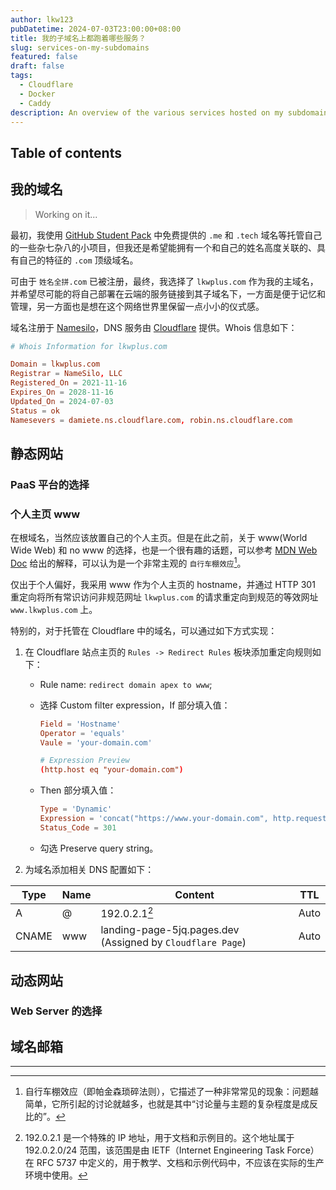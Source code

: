 ```yaml
---
author: lkw123
pubDatetime: 2024-07-03T23:00:00+08:00
title: 我的子域名上都跑着哪些服务？
slug: services-on-my-subdomains
featured: false
draft: false
tags:
  - Cloudflare
  - Docker
  - Caddy
description: An overview of the various services hosted on my subdomains
---
```


## Table of contents

## 我的域名

> Working on it...

最初，我使用 [GitHub Student Pack](https://education.github.com/pack/offers) 中免费提供的 `.me` 和 `.tech` 域名等托管自己的一些杂七杂八的小项目，但我还是希望能拥有一个和自己的姓名高度关联的、具有自己的特征的 `.com` 顶级域名。

可由于 `姓名全拼.com` 已被注册，最终，我选择了 `lkwplus.com` 作为我的主域名，并希望尽可能的将自己部署在云端的服务链接到其子域名下，一方面是便于记忆和管理，另一方面也是想在这个网络世界里保留一点小小的仪式感。

域名注册于 [Namesilo](https://www.namesilo.com/)，DNS 服务由 [Cloudflare](https://www.cloudflare.com/) 提供。Whois 信息如下：

```toml
# Whois Information for lkwplus.com

Domain = lkwplus.com
Registrar = NameSilo, LLC
Registered_On = 2021-11-16
Expires_On = 2028-11-16
Updated_On = 2024-07-03
Status = ok
Namesevers = damiete.ns.cloudflare.com, robin.ns.cloudflare.com
```

## 静态网站

### PaaS 平台的选择

### 个人主页 www

在根域名，当然应该放置自己的个人主页。但是在此之前，关于 www(World Wide Web) 和 no www 的选择，也是一个很有趣的话题，可以参考 [MDN Web Doc](https://developer.mozilla.org/zh-CN/docs/Web/HTTP/Basics_of_HTTP/Choosing_between_www_and_non-www_URLs) 给出的解释，可以认为是一个非常主观的 `自行车棚效应`[^1]。

[^1]: 自行车棚效应（即帕金森琐碎法则），它描述了一种非常常见的现象：问题越简单，它所引起的讨论就越多，也就是其中“讨论量与主题的复杂程度是成反比的”。

仅出于个人偏好，我采用 www 作为个人主页的 hostname，并通过 HTTP 301 重定向将所有常识访问非规范网址 `lkwplus.com` 的请求重定向到规范的等效网址 `www.lkwplus.com` 上。

特别的，对于托管在 Cloudflare 中的域名，可以通过如下方式实现：

1. 在 Cloudflare 站点主页的 `Rules -> Redirect Rules` 板块添加重定向规则如下：

   - Rule name: `redirect domain apex to www`;

   - 选择 Custom filter expression，If 部分填入值：

     ```toml
     Field = 'Hostname'
     Operator = 'equals'
     Vaule = 'your-domain.com'

     # Expression Preview
     (http.host eq "your-domain.com")
     ```

   - Then 部分填入值：

     ```toml
     Type = 'Dynamic'
     Expression = 'concat("https://www.your-domain.com", http.request.uri.path)'
     Status_Code = 301
     ```

   - 勾选 Preserve query string。

2. 为域名添加相关 DNS 配置如下：

| Type  | Name | Content                                                    | TTL  |
| ----- | ---- | ---------------------------------------------------------- | ---- |
| A     | @    | 192.0.2.1[^2]                                              | Auto |
| CNAME | www  | landing-page-5jq.pages.dev (Assigned by `Cloudflare Page`) | Auto |

[^2]: 192.0.2.1 是一个特殊的 IP 地址，用于文档和示例目的。这个地址属于 192.0.2.0/24 范围，该范围是由 IETF（Internet Engineering Task Force）在 RFC 5737 中定义的，用于教学、文档和示例代码中，不应该在实际的生产环境中使用。

## 动态网站

### Web Server 的选择

## 域名邮箱

---
